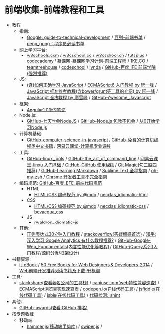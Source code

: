 # 前端收集-前端教程和工具

- 教程
    - 指南:
        - [Google: guide-to-technical-development](https://www.google.com/about/careers/students/guide-to-technical-development.html) / [豆列-前端书单](http://www.douban.com/doulist/37622307/) / [peng_gong：程序员必读书单](http://lucida.me/blog/developer-reading-list/)
    - 网上学习平台:
        - [w3schools.com](http://www.w3schools.com/) / [w3cschool.cc](http://www.w3cschool.cc/) / [w3cschool.cn](http://www.w3cschool.cn/) / [tutsplus](http://tutsplus.com/) / [codecademy](http://www.codecademy.co) / [慕课网](http://www.imooc.com/)-[慕课网学习计划-前端工程师](http://www.imooc.com/course/programdetail/pid/32?from=itblog) / [1KE.CO](http://1ke.co/) / [teamtreehouse](https://teamtreehouse.com/) / [codeschool](https://www.codeschool.com/) / [lynda](http://www.lynda.com/) / [GitHub-百度 IFE 前端学院(强烈推荐)](https://github.com/baidu-ife/ife)
    - JS:
        - [(译)如何正确学习 JavaScript](http://www.crimx.com/2014/05/15/how-to-learn-javascript-properly/) / [ECMAScript6 入门教程 by 阮一峰](http://es6.ruanyifeng.com/) / [JavaScript 标准参考教程(含bower/grunt等工具的介绍) by 阮一峰](https://github.com/ruanyf/jstutorial) / [JavaScript 全栈教程 by 廖雪峰](http://www.liaoxuefeng.com/wiki/001434446689867b27157e896e74d51a89c25cc8b43bdb3000) / [GitHub-Awesome_Javascript](https://github.com/wwsun/awesome-javascript)
    - 框架:
        - [Angular1.0学习笔记](http://checkcheckzz.gitbooks.io/angularjs-learning-notes)
    - Node.js:
        - [GitHub-七天学会NodeJS](https://github.com/nqdeng/7-days-nodejs) / [GitHub-Node.js 包教不包会](https://github.com/alsotang/node-lessons) /  [从0开始学习Node.js](http://blog.fens.me/series-nodejs/)
    - 计算机基础:
        - [GitHub-computer-science-in-javascript](https://github.com/nzakas/computer-science-in-javascript) / [GitHub-免费的计算机编程类中文书籍](https://github.com/justjavac/free-programming-books-zh_CN) / [网易云课堂-计算机专业课程](http://study.163.com/curricula/cs.htm)
    - 工具:
        - [GitHub-linux_tools](https://github.com/me115/linuxtools_rst) / [GitHub-the_art_of_command_line](https://github.com/jlevy/the-art-of-command-line) / [网易云课堂-linxu 入门基础](http://study.163.com/course/courseMain.htm?courseId=232007) / [GitHub-GitHub 使用秘籍](https://github.com/tiimgreen/github-cheat-sheet) / [Git Magic(勾三股四推荐)](http://www-cs-students.stanford.edu/~blynn/gitmagic/intl/zh_cn/) / [GitHub-Learning Markdown](https://github.com/LearnShare/Learning-Markdown) / [Sublime Text 全程指南](http://zh.lucida.me/blog/sublime-text-complete-guide/) / [oh-my-zsh](https://github.com/robbyrussell/oh-my-zsh) / [Chrome 开发者工具不完全指南](http://www.92fenxiang.com/61.html)
    - 编码规范: [GitHub-百度_EFE_前端代码规范](https://github.com/ecomfe/spec)
        - HTML
            - [HTML/CSS 编码规范 by @mdo](http://codeguide.bootcss.com/) / [necolas_idiomatic-html](https://github.com/necolas/idiomatic-html)
        - CSS
            - [HTML/CSS 编码规范 by @mdo](http://codeguide.bootcss.com/) / [necolas_idiomatic-css](https://github.com/necolas/idiomatic-css) / [bevacqua_css](https://github.com/bevacqua/css)
        - JS
            - [rwaldron_idiomatic-js](https://github.com/rwaldron/idiomatic.js/)
    - 其他:
        - [正则表达式30分钟入门教程](http://deerchao.net/tutorials/regex/regex.htm) / [stackoverflow(答疑解惑首选)](http://stackoverflow.com/) / [知乎: 深入学习 Google Analytics 有什么教程推荐?](http://www.zhihu.com/question/19599402) / [GitHub-Google-Web_Fundamentals(内含性能优化等教程)](https://github.com/google/WebFundamentals) / [GitHub-jQuery系列(入门教程/源码分析/框架设计)](https://github.com/JsAaron/jQuery)
- 书籍资源:
    - [it-eBook](http://it-ebooks.info/) / [50 Free Books for Web Designers & Developers-2014](http://speckyboy.com/2015/01/12/free-web-design-ebooks-2014/) / [Web前端开发推荐阅读书籍及下载-轩枫阁](http://www.xuanfengge.com/fe-books.html)
- 工具:
    - [stackshare(查看著名公司的工具栈)](http://stackshare.io/) / [caniuse.com(web特性兼容速查)](http://caniuse.com/) / [ECMAScript浏览器实现速查表](http://kangax.github.io/compat-table/es5/) / [codepen.io(在线代码工具)](http://codepen.io/) / [jsfiddle(在线代码工具)](http://jsfiddle.net/) / [jsbin(在线代码工具)](https://jsbin.com) / [代码检测: jshint](http://jshint.com/)
- 其他:
    - [GitHub-awards(查看 GitHub 排名)](http://github-awards.com/)
- 按专题收藏
    - 移动端
        - [hammer.js(移动端手势库)](http://hammerjs.github.io/) / [swiper.js](http://www.idangero.us/swiper/) / 
